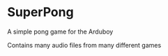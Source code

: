 # SuperPong
A simple pong game for the Arduboy

Contains many audio files from many different games
